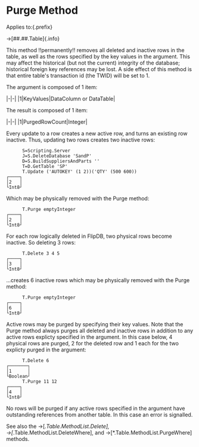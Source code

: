 # Purge Method

Applies to:{.prefix}

→[##.##.Table]{.info}

This method !!permanently!! removes all deleted and inactive rows in the table,  as well as the
rows specified by the key values in the argument. This may affect the historical (but not the
current) integrity of the database; historical foreign key references may be lost. A side effect
of this method is that entire table's transaction id (the TWID) will be set to 1.

The argument is composed of 1 item:

|-|-|
|1|KeyValues|DataColumn or DataTable|

The result is composed of 1 item:

|-|-|
|1|PurgedRowCount|Integer|

Every update to a row creates a new active row, and turns an existing row inactive. Thus, updating
two rows creates two inactive rows:

~~~
      S=Scripting.Server
      J=S.DeleteDatabase 'SandP'
      D=S.BuildSuppliersAndParts ''
      T=D.GetTable 'SP'
      T.Update ('AUTOKEY' (1 2))('QTY' (500 600))
┌────┐
│2   │
└Int8┘
~~~

Which may be physically removed with the Purge method:

~~~
      T.Purge emptyInteger
┌────┐
│2   │
└Int8┘
~~~

For each row logically deleted in FlipDB, two physical rows become inactive. So deleting 3 rows:

~~~
      T.Delete 3 4 5
┌────┐
│3   │
└Int8┘
~~~

...creates 6 inactive rows which may be physically removed with the Purge method:

~~~
      T.Purge emptyInteger
┌────┐
│6   │
└Int8┘
~~~

Active rows may be purged by specifying their key values. Note that the Purge method always purges
all deleted and inactive rows in addition to any active rows explicty specified in the argument. In
this case below, 4 physical rows are purged, 2 for the deleted row and 1 each for the two explicty
purged in the argument:

~~~
      T.Delete 6
┌───────┐
│1      │
└Boolean┘
      T.Purge 11 12
┌────┐
│4   │
└Int8┘
~~~

No rows will be purged if any active rows specified in the argument have outstanding references
from another table. In this case an error is signalled.

See also the →[*.Table.MethodList.Delete], →[*.Table.MethodList.DeleteWhere], and
→[*.Table.MethodList.PurgeWhere] methods.

